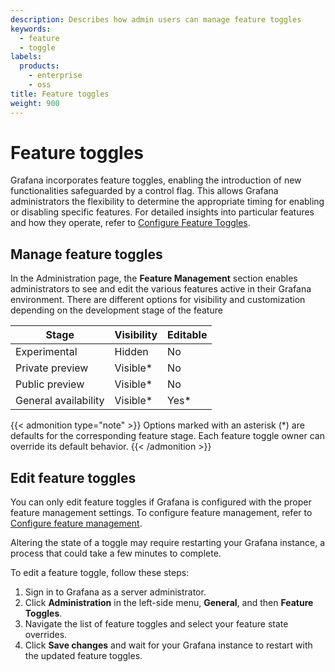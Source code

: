 ```yaml
---
description: Describes how admin users can manage feature toggles
keywords:
  - feature
  - toggle
labels:
  products:
    - enterprise
    - oss
title: Feature toggles
weight: 900
---
```


# Feature toggles

Grafana incorporates feature toggles, enabling the introduction of new functionalities safeguarded by a control flag. This allows Grafana administrators the flexibility to determine the appropriate timing for enabling or disabling specific features.
For detailed insights into particular features and how they operate, refer to [Configure Feature Toggles](https://grafana.com/docs/grafana/<GRAFANA_VERSION>/setup-grafana/configure-grafana/feature-toggles/).

## Manage feature toggles

In the Administration page, the **Feature Management** section enables administrators to see and edit the various features active in their Grafana environment.
There are different options for visibility and customization depending on the development stage of the feature

| Stage                | Visibility | Editable |
| -------------------- | ---------- | -------- |
| Experimental         | Hidden     | No       |
| Private preview       | Visible\*  | No       |
| Public preview       | Visible\*  | No       |
| General availability | Visible\*  | Yes\*    |

{{< admonition type="note" >}}
Options marked with an asterisk (\*) are defaults for the corresponding feature stage.
Each feature toggle owner can override its default behavior.
{{< /admonition >}}

## Edit feature toggles

You can only edit feature toggles if Grafana is configured with the proper feature management settings.
To configure feature management, refer to [Configure feature management](https://grafana.com/docs/grafana/<GRAFANA_VERSION>/setup-grafana/configure-grafana/feature-toggles/#configure-feature-management).

Altering the state of a toggle may require restarting your Grafana instance, a process that could take a few minutes to complete.

To edit a feature toggle, follow these steps:

1. Sign in to Grafana as a server administrator.
1. Click **Administration** in the left-side menu, **General**, and then **Feature Toggles**.
1. Navigate the list of feature toggles and select your feature state overrides.
1. Click **Save changes** and wait for your Grafana instance to restart with the updated feature toggles.
